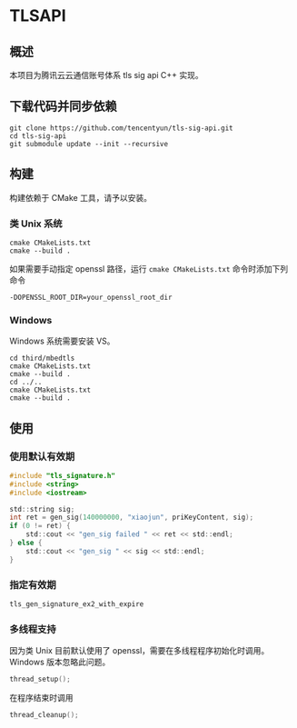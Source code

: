 # TLSAPI

## 概述
本项目为腾讯云云通信账号体系 tls sig api C++ 实现。

## 下载代码并同步依赖
```shell
git clone https://github.com/tencentyun/tls-sig-api.git
cd tls-sig-api
git submodule update --init --recursive
```

## 构建
构建依赖于 CMake 工具，请予以安装。

### 类 Unix 系统
```shell
cmake CMakeLists.txt
cmake --build .
```

如果需要手动指定 openssl 路径，运行 `cmake CMakeLists.txt` 命令时添加下列命令
```shell
-DOPENSSL_ROOT_DIR=your_openssl_root_dir
```

### Windows
Windows 系统需要安装 VS。

```
cd third/mbedtls
cmake CMakeLists.txt
cmake --build .
cd ../..
cmake CMakeLists.txt
cmake --build .
```

## 使用

### 使用默认有效期
```C
#include "tls_signature.h"
#include <string>
#include <iostream>

std::string sig;
int ret = gen_sig(140000000, "xiaojun", priKeyContent, sig);
if (0 != ret) {
	std::cout << "gen_sig failed " << ret << std::endl;
} else {
	std::cout << "gen_sig " << sig << std::endl;
}

```

### 指定有效期
```C
tls_gen_signature_ex2_with_expire
```

### 多线程支持
因为类 Unix 目前默认使用了 openssl，需要在多线程程序初始化时调用。Windows 版本忽略此问题。
```C
thread_setup();
```
在程序结束时调用
```C
thread_cleanup();
```


